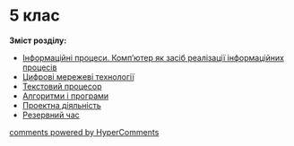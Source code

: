 <div id="hypercomments_widget" class="js-hypercomments-widget invisible"></div>

# 5 клас

<b>Зміст розділу:</b><br>

<ul class="articles" type="disc">
    <li class="chapter " data-level="1" data-path="inf_procesy.html">
            <a href="inf_procesy.html">
                    <b></b>
                Інформаційні процеси. Комп’ютер як засіб реалізації інформаційних процесів
            </a>
    </li>
    <li class="chapter " data-level="2" data-path="cyfrovy_merezhevy_teknologii.html">
            <a href="cyfrovy_merezhevy_teknologii.html">
                    <b></b>
                Цифрові мережеві технології
            </a>
    </li>
    <li class="chapter " data-level="3" data-path="tekstovyu_procesor.html">
            <a href="tekstovyu_procesor.html">
                    <b></b>
                Текстовий процесор
            </a>
    </li>
    <li class="chapter " data-level="4" data-path="algorytmy_ta_programy.html">
            <a href="algorytmy_ta_programy.html">
                    <b></b>
                Алгоритми і програми
            </a>
    </li>
    <li class="chapter " data-level="5" data-path="proektna_diyalnyst.html">
            <a href="proektna_diyalnyst.html">
                    <b></b>
                Проектна діяльність
            </a>
    </li>
    <li class="chapter " data-level="6" data-path="rezerv.html">
            <a href="rezerv.html">
                    <b></b>
                Резервний час
            </a>
    </li>
</ul>

<div class="js-hypercomments-container">
<a href="http://hypercomments.com" class="hc-link" title="comments widget">comments powered by HyperComments</a>
</div>
